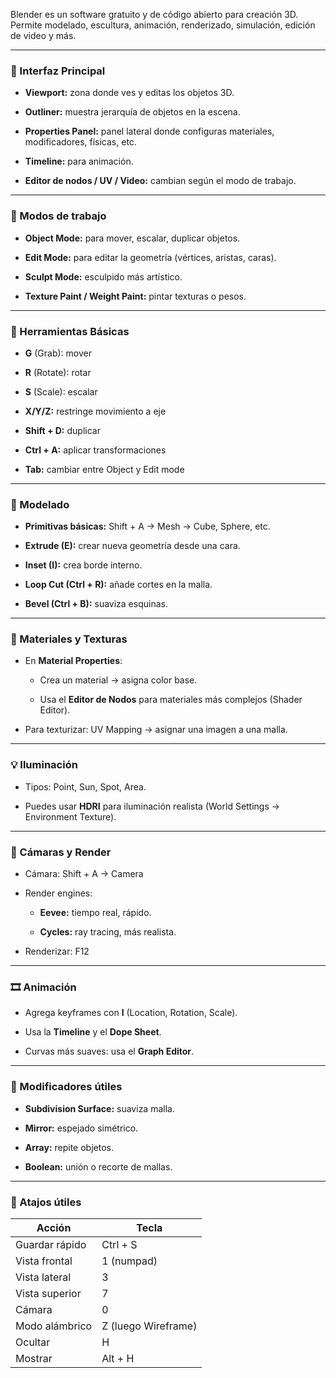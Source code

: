 Blender es un software gratuito y de código abierto para creación 3D. Permite modelado, escultura, animación, renderizado, simulación, edición de video y más.

---

### 🧭 Interfaz Principal

- **Viewport:** zona donde ves y editas los objetos 3D.
    
- **Outliner:** muestra jerarquía de objetos en la escena.
    
- **Properties Panel:** panel lateral donde configuras materiales, modificadores, físicas, etc.
    
- **Timeline:** para animación.
    
- **Editor de nodos / UV / Video:** cambian según el modo de trabajo.
    

---

### 🧱 Modos de trabajo

- **Object Mode:** para mover, escalar, duplicar objetos.
    
- **Edit Mode:** para editar la geometría (vértices, aristas, caras).
    
- **Sculpt Mode:** esculpido más artístico.
    
- **Texture Paint / Weight Paint:** pintar texturas o pesos.
    

---

### 🧰 Herramientas Básicas

- **G** (Grab): mover
    
- **R** (Rotate): rotar
    
- **S** (Scale): escalar
    
- **X/Y/Z:** restringe movimiento a eje
    
- **Shift + D:** duplicar
    
- **Ctrl + A:** aplicar transformaciones
    
- **Tab:** cambiar entre Object y Edit mode
    

---

### 🔲 Modelado

- **Primitivas básicas:** Shift + A → Mesh → Cube, Sphere, etc.
    
- **Extrude (E):** crear nueva geometría desde una cara.
    
- **Inset (I):** crea borde interno.
    
- **Loop Cut (Ctrl + R):** añade cortes en la malla.
    
- **Bevel (Ctrl + B):** suaviza esquinas.
    

---

### 🎨 Materiales y Texturas

- En **Material Properties**:
    
    - Crea un material → asigna color base.
        
    - Usa el **Editor de Nodos** para materiales más complejos (Shader Editor).
        
- Para texturizar: UV Mapping → asignar una imagen a una malla.
    

---

### 💡 Iluminación

- Tipos: Point, Sun, Spot, Area.
    
- Puedes usar **HDRI** para iluminación realista (World Settings → Environment Texture).
    

---

### 📸 Cámaras y Render

- Cámara: Shift + A → Camera
    
- Render engines:
    
    - **Eevee:** tiempo real, rápido.
        
    - **Cycles:** ray tracing, más realista.
        
- Renderizar: F12
    

---

### 🎞️ Animación

- Agrega keyframes con **I** (Location, Rotation, Scale).
    
- Usa la **Timeline** y el **Dope Sheet**.
    
- Curvas más suaves: usa el **Graph Editor**.
    

---

### 🧩 Modificadores útiles

- **Subdivision Surface:** suaviza malla.
    
- **Mirror:** espejado simétrico.
    
- **Array:** repite objetos.
    
- **Boolean:** unión o recorte de mallas.
    

---

### 💾 Atajos útiles

| Acción         | Tecla               |
| -------------- | ------------------- |
| Guardar rápido | Ctrl + S            |
| Vista frontal  | 1 (numpad)          |
| Vista lateral  | 3                   |
| Vista superior | 7                   |
| Cámara         | 0                   |
| Modo alámbrico | Z (luego Wireframe) |
| Ocultar        | H                   |
| Mostrar        | Alt + H             |
